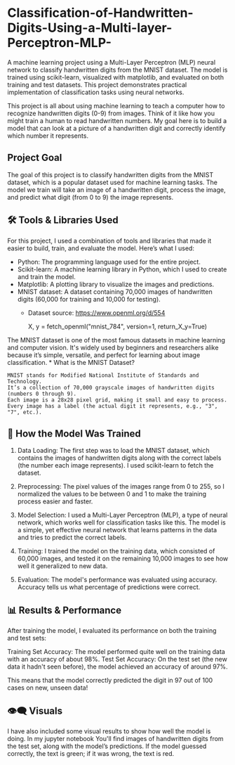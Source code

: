 # Classification-of-Handwritten-Digits-Using-a-Multi-layer-Perceptron-MLP-
A machine learning project using a Multi-Layer Perceptron (MLP) neural network to classify handwritten digits from the MNIST dataset. The model is trained using scikit-learn, visualized with matplotlib, and evaluated on both training and test datasets. This project demonstrates practical implementation of classification tasks using neural networks.

This project is all about using machine learning to teach a computer how to recognize handwritten digits (0-9) from images. Think of it like how you might train a human to read handwritten numbers. My goal here is to build a model that can look at a picture of a handwritten digit and correctly identify which number it represents.

## Project Goal
The goal of this project is to classify handwritten digits from the MNIST dataset, which is a popular dataset used for machine learning tasks. The model we train will take an image of a handwritten digit, process the image, and predict what digit (from 0 to 9) the image represents.

## 🛠️ Tools & Libraries Used
For this project, I used a combination of tools and libraries that made it easier to build, train, and evaluate the model. Here’s what I used:

* Python: The programming language used for the entire project.
* Scikit-learn: A machine learning library in Python, which I used to create and train the model.
* Matplotlib: A plotting library to visualize the images and predictions.
* MNIST dataset: A dataset containing 70,000 images of handwritten digits (60,000 for training and 10,000 for testing).
   * Dataset source: https://www.openml.org/d/554

     X, y = fetch_openml("mnist_784", version=1, return_X_y=True)

 The MNIST dataset is one of the most famous datasets in machine learning and computer vision. It's widely used by beginners and researchers alike because it’s simple, versatile, and perfect for learning about image classification.
    * What is the MNIST Dataset?

    MNIST stands for Modified National Institute of Standards and Technology.
    It’s a collection of 70,000 grayscale images of handwritten digits (numbers 0 through 9).
    Each image is a 28x28 pixel grid, making it small and easy to process.
    Every image has a label (the actual digit it represents, e.g., "3", "7", etc.).

## 🧠 How the Model Was Trained
1. Data Loading: The first step was to load the MNIST dataset, which contains the images of handwritten digits along with the correct labels (the number each image represents). I used scikit-learn to fetch the dataset.

2. Preprocessing: The pixel values of the images range from 0 to 255, so I normalized the values to be between 0 and 1 to make the training process easier and faster.

3. Model Selection: I used a Multi-Layer Perceptron (MLP), a type of neural network, which works well for classification tasks like this. The model is a simple, yet effective neural network that learns patterns in the data and tries to predict the correct labels.

4. Training: I trained the model on the training data, which consisted of 60,000 images, and tested it on the remaining 10,000 images to see how well it generalized to new data.

5. Evaluation: The model's performance was evaluated using accuracy. Accuracy tells us what percentage of predictions were correct.

## 📊 Results & Performance
After training the model, I evaluated its performance on both the training and test sets:

Training Set Accuracy: The model performed quite well on the training data with an accuracy of about 98%.
Test Set Accuracy: On the test set (the new data it hadn't seen before), the model achieved an accuracy of around 97%.

This means that the model correctly predicted the digit in 97 out of 100 cases on new, unseen data!

## 👁️‍🗨️ Visuals
I have also included some visual results to show how well the model is doing. In my jupyter notebook You'll find images of handwritten digits from the test set, along with the model’s predictions. If the model guessed correctly, the text is green; if it was wrong, the text is red.
